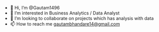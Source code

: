 - 👋 Hi, I’m @Gautam1496
- 👀 I’m interested in Business Analytics / Data Analyst
- 💞️ I’m looking to collaborate on projects which has analysis with data 
- 📫 How to reach me gautambhandare14@gmail.com

<!---
Gautam1496/Gautam1496 is a ✨ special ✨ repository because its `README.md` (this file) appears on your GitHub profile.
You can click the Preview link to take a look at your changes.
--->
